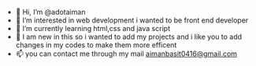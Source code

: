 - 👋 Hi, I’m @adotaiman
- 👀 I’m interested in web development i wanted to be front end developer 
- 🌱 I’m currently learning html,css and java script 
- 💞️ I am new in this so i wanted to add my projects and i like you to add changes in my codes to make them more efficent 
- 📫 you can contact me through my mail aimanbasit0416@gmail.com

<!---
adotaiman/adotaiman is a ✨ special ✨ repository because its `README.md` (this file) appears on your GitHub profile.
You can click the Preview link to take a look at your changes.
--->

